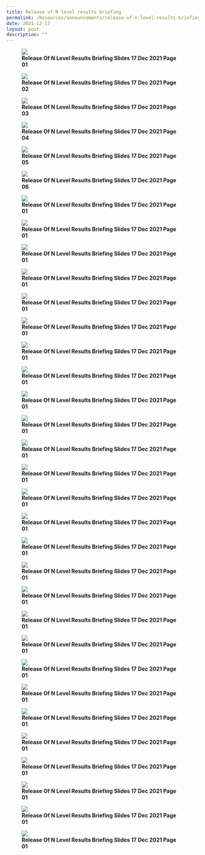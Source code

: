 ```yaml
---
title: Release of N level results briefing
permalink: /Resources/announcements/release-of-n-level-results-briefing/
date: 2021-12-17
layout: post
description: ""
---
```

<figure>
<img src="/images/N%20level%20results%20briefing/Release-of-N-level-results-briefing-slides-17-Dec-2021_Page_01-1024x576.jpg">
<figcaption> <strong> Release Of N Level Results Briefing Slides 17 Dec 2021 Page 01 </strong> </figcaption>
</figure>

<figure>
<img src="/images/N%20level%20results%20briefing/Release-of-N-level-results-briefing-slides-17-Dec-2021_Page_02-1024x576.jpg">
<figcaption> <strong> Release Of N Level Results Briefing Slides 17 Dec 2021 Page 02 </strong> </figcaption>
</figure>

<figure>
<img src="/images/N%20level%20results%20briefing/Release-of-N-level-results-briefing-slides-17-Dec-2021_Page_03-1024x576.jpg">
<figcaption> <strong> Release Of N Level Results Briefing Slides 17 Dec 2021 Page 03 </strong> </figcaption>
</figure>

<figure>
<img src="/images/N%20level%20results%20briefing/Release-of-N-level-results-briefing-slides-17-Dec-2021_Page_04-1024x576.jpg">
<figcaption> <strong> Release Of N Level Results Briefing Slides 17 Dec 2021 Page 04 </strong> </figcaption>
</figure>

<figure>
<img src="/images/N%20level%20results%20briefing/Release-of-N-level-results-briefing-slides-17-Dec-2021_Page_05-1024x576.jpg">
<figcaption> <strong> Release Of N Level Results Briefing Slides 17 Dec 2021 Page 05 </strong> </figcaption>
</figure>

<figure>
<img src="/images/N%20level%20results%20briefing/Release-of-N-level-results-briefing-slides-17-Dec-2021_Page_06-1024x576.jpg">
<figcaption> <strong> Release Of N Level Results Briefing Slides 17 Dec 2021 Page 06 </strong> </figcaption>
</figure>

<figure>
<img src="/images/N%20level%20results%20briefing/Release-of-N-level-results-briefing-slides-17-Dec-2021_Page_01-1024x576.jpg">
<figcaption> <strong> Release Of N Level Results Briefing Slides 17 Dec 2021 Page 01 </strong> </figcaption>
</figure>

<figure>
<img src="/images/N%20level%20results%20briefing/Release-of-N-level-results-briefing-slides-17-Dec-2021_Page_01-1024x576.jpg">
<figcaption> <strong> Release Of N Level Results Briefing Slides 17 Dec 2021 Page 01 </strong> </figcaption>
</figure>

<figure>
<img src="/images/N%20level%20results%20briefing/Release-of-N-level-results-briefing-slides-17-Dec-2021_Page_01-1024x576.jpg">
<figcaption> <strong> Release Of N Level Results Briefing Slides 17 Dec 2021 Page 01 </strong> </figcaption>
</figure>

<figure>
<img src="/images/N%20level%20results%20briefing/Release-of-N-level-results-briefing-slides-17-Dec-2021_Page_01-1024x576.jpg">
<figcaption> <strong> Release Of N Level Results Briefing Slides 17 Dec 2021 Page 01 </strong> </figcaption>
</figure>

<figure>
<img src="/images/N%20level%20results%20briefing/Release-of-N-level-results-briefing-slides-17-Dec-2021_Page_01-1024x576.jpg">
<figcaption> <strong> Release Of N Level Results Briefing Slides 17 Dec 2021 Page 01 </strong> </figcaption>
</figure>

<figure>
<img src="/images/N%20level%20results%20briefing/Release-of-N-level-results-briefing-slides-17-Dec-2021_Page_01-1024x576.jpg">
<figcaption> <strong> Release Of N Level Results Briefing Slides 17 Dec 2021 Page 01 </strong> </figcaption>
</figure>

<figure>
<img src="/images/N%20level%20results%20briefing/Release-of-N-level-results-briefing-slides-17-Dec-2021_Page_01-1024x576.jpg">
<figcaption> <strong> Release Of N Level Results Briefing Slides 17 Dec 2021 Page 01 </strong> </figcaption>
</figure>

<figure>
<img src="/images/N%20level%20results%20briefing/Release-of-N-level-results-briefing-slides-17-Dec-2021_Page_01-1024x576.jpg">
<figcaption> <strong> Release Of N Level Results Briefing Slides 17 Dec 2021 Page 01 </strong> </figcaption>
</figure>
<figure>
<img src="/images/N%20level%20results%20briefing/Release-of-N-level-results-briefing-slides-17-Dec-2021_Page_01-1024x576.jpg">
<figcaption> <strong> Release Of N Level Results Briefing Slides 17 Dec 2021 Page 01 </strong> </figcaption>
</figure>

<figure>
<img src="/images/N%20level%20results%20briefing/Release-of-N-level-results-briefing-slides-17-Dec-2021_Page_01-1024x576.jpg">
<figcaption> <strong> Release Of N Level Results Briefing Slides 17 Dec 2021 Page 01 </strong> </figcaption>
</figure>

<figure>
<img src="/images/N%20level%20results%20briefing/Release-of-N-level-results-briefing-slides-17-Dec-2021_Page_01-1024x576.jpg">
<figcaption> <strong> Release Of N Level Results Briefing Slides 17 Dec 2021 Page 01 </strong> </figcaption>
</figure>

<figure>
<img src="/images/N%20level%20results%20briefing/Release-of-N-level-results-briefing-slides-17-Dec-2021_Page_01-1024x576.jpg">
<figcaption> <strong> Release Of N Level Results Briefing Slides 17 Dec 2021 Page 01 </strong> </figcaption>
</figure>

<figure>
<img src="/images/N%20level%20results%20briefing/Release-of-N-level-results-briefing-slides-17-Dec-2021_Page_01-1024x576.jpg">
<figcaption> <strong> Release Of N Level Results Briefing Slides 17 Dec 2021 Page 01 </strong> </figcaption>
</figure>

<figure>
<img src="/images/N%20level%20results%20briefing/Release-of-N-level-results-briefing-slides-17-Dec-2021_Page_01-1024x576.jpg">
<figcaption> <strong> Release Of N Level Results Briefing Slides 17 Dec 2021 Page 01 </strong> </figcaption>
</figure>

<figure>
<img src="/images/N%20level%20results%20briefing/Release-of-N-level-results-briefing-slides-17-Dec-2021_Page_01-1024x576.jpg">
<figcaption> <strong> Release Of N Level Results Briefing Slides 17 Dec 2021 Page 01 </strong> </figcaption>
</figure>

<figure>
<img src="/images/N%20level%20results%20briefing/Release-of-N-level-results-briefing-slides-17-Dec-2021_Page_01-1024x576.jpg">
<figcaption> <strong> Release Of N Level Results Briefing Slides 17 Dec 2021 Page 01 </strong> </figcaption>
</figure>

<figure>
<img src="/images/N%20level%20results%20briefing/Release-of-N-level-results-briefing-slides-17-Dec-2021_Page_01-1024x576.jpg">
<figcaption> <strong> Release Of N Level Results Briefing Slides 17 Dec 2021 Page 01 </strong> </figcaption>
</figure>

<figure>
<img src="/images/N%20level%20results%20briefing/Release-of-N-level-results-briefing-slides-17-Dec-2021_Page_01-1024x576.jpg">
<figcaption> <strong> Release Of N Level Results Briefing Slides 17 Dec 2021 Page 01 </strong> </figcaption>
</figure>

<figure>
<img src="/images/N%20level%20results%20briefing/Release-of-N-level-results-briefing-slides-17-Dec-2021_Page_01-1024x576.jpg">
<figcaption> <strong> Release Of N Level Results Briefing Slides 17 Dec 2021 Page 01 </strong> </figcaption>
</figure>

<figure>
<img src="/images/N%20level%20results%20briefing/Release-of-N-level-results-briefing-slides-17-Dec-2021_Page_01-1024x576.jpg">
<figcaption> <strong> Release Of N Level Results Briefing Slides 17 Dec 2021 Page 01 </strong> </figcaption>
</figure>

<figure>
<img src="/images/N%20level%20results%20briefing/Release-of-N-level-results-briefing-slides-17-Dec-2021_Page_01-1024x576.jpg">
<figcaption> <strong> Release Of N Level Results Briefing Slides 17 Dec 2021 Page 01 </strong> </figcaption>
</figure>

<figure>
<img src="/images/N%20level%20results%20briefing/Release-of-N-level-results-briefing-slides-17-Dec-2021_Page_01-1024x576.jpg">
<figcaption> <strong> Release Of N Level Results Briefing Slides 17 Dec 2021 Page 01 </strong> </figcaption>
</figure>

<figure>
<img src="/images/N%20level%20results%20briefing/Release-of-N-level-results-briefing-slides-17-Dec-2021_Page_01-1024x576.jpg">
<figcaption> <strong> Release Of N Level Results Briefing Slides 17 Dec 2021 Page 01 </strong> </figcaption>
</figure>

<figure>
<img src="/images/N%20level%20results%20briefing/Release-of-N-level-results-briefing-slides-17-Dec-2021_Page_01-1024x576.jpg">
<figcaption> <strong> Release Of N Level Results Briefing Slides 17 Dec 2021 Page 01 </strong> </figcaption>
</figure>

<figure>
<img src="/images/N%20level%20results%20briefing/Release-of-N-level-results-briefing-slides-17-Dec-2021_Page_01-1024x576.jpg">
<figcaption> <strong> Release Of N Level Results Briefing Slides 17 Dec 2021 Page 01 </strong> </figcaption>
</figure>

<figure>
<img src="/images/N%20level%20results%20briefing/Release-of-N-level-results-briefing-slides-17-Dec-2021_Page_01-1024x576.jpg">
<figcaption> <strong> Release Of N Level Results Briefing Slides 17 Dec 2021 Page 01 </strong> </figcaption>
</figure>

<figure>
<img src="/images/N%20level%20results%20briefing/Release-of-N-level-results-briefing-slides-17-Dec-2021_Page_01-1024x576.jpg">
<figcaption> <strong> Release Of N Level Results Briefing Slides 17 Dec 2021 Page 01 </strong> </figcaption>
</figure>